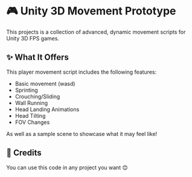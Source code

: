 # 🎮 Unity 3D Movement Prototype

This projects is a collection of advanced, dynamic movement scripts for Unity 3D FPS games.

## ✨ What It Offers

This player movement script includes the following features:

- Basic movement (wasd)
- Sprinting
- Crouching/Sliding
- Wall Running
- Head Landing Animations
- Head Tilting
- FOV Changes

As well as a sample scene to showcase what it may feel like!

## 📄 Credits

You can use this code in any project you want 😊